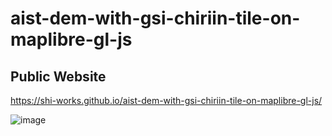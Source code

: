 # aist-dem-with-gsi-chiriin-tile-on-maplibre-gl-js
## Public Website
https://shi-works.github.io/aist-dem-with-gsi-chiriin-tile-on-maplibre-gl-js/

![image](https://github.com/shi-works/aist-dem-with-gsi-chiriin-tile-on-maplibre-gl-js/assets/71203808/09f1e7f9-591e-44e5-9934-4beedcdf65b9)
